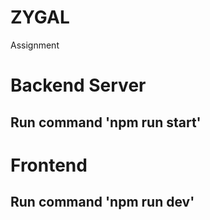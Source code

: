 # ZYGAL
Assignment

# Backend  Server 

## Run command  'npm run start' 

# Frontend 

## Run command  'npm run dev'
